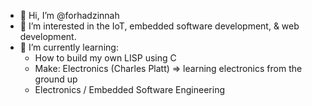 - 👋 Hi, I’m @forhadzinnah
- 👀 I’m interested in the IoT, embedded software development, & web development.
- 🌱 I’m currently learning:
  - How to build my own LISP using C
  - Make: Electronics (Charles Platt) => learning electronics from the ground up
  - Electronics / Embedded Software Engineering      
<!---
forhadzinnah/forhadzinnah is a ✨ special ✨ repository because its `README.md` (this file) appears on your GitHub profile.
You can click the Preview link to take a look at your changes.
--->
